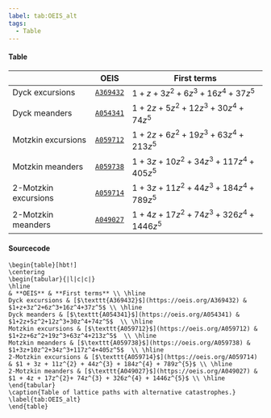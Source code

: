 ```yaml
---
label: tab:OEIS_alt
tags:
  - Table
---
```

#### Table
|  | **OEIS** | **First terms** |
| - | - | - |
| Dyck excursions | [$\texttt{A369432}$](https://oeis.org/A369432) | $1+z+3z^2+6z^3+16z^4+37z^5$ |
| Dyck meanders | [$\texttt{A054341}$](https://oeis.org/A054341) | $1+2z+5z^2+12z^3+30z^4+74z^5$ |
| Motzkin excursions | [$\texttt{A059712}$](https://oeis.org/A059712) | $1+2z+6z^2+19z^3+63z^4+213z^5$ |
| Motzkin meanders | [$\texttt{A059738}$](https://oeis.org/A059738) | $1+3z+10z^2+34z^3+117z^4+405z^5$ |
| 2-Motzkin excursions | [$\texttt{A059714}$](https://oeis.org/A059714) | $1 + 3z + 11z^{2} + 44z^{3} + 184z^{4} + 789z^{5}$ |
| 2-Motzkin meanders | [$\texttt{A049027}$](https://oeis.org/A049027) | $1 + 4z + 17z^{2}+ 74z^{3} + 326z^{4} + 1446z^{5}$ |
#### Sourcecode

```
\begin{table}[hbt!]
\centering
\begin{tabular}{|l|c|c|}
\hline
& **OEIS** & **First terms** \\ \hline
Dyck excursions & [$\texttt{A369432}$](https://oeis.org/A369432) & $1+z+3z^2+6z^3+16z^4+37z^5$ \\ \hline
Dyck meanders & [$\texttt{A054341}$](https://oeis.org/A054341) & $1+2z+5z^2+12z^3+30z^4+74z^5$  \\ \hline
Motzkin excursions & [$\texttt{A059712}$](https://oeis.org/A059712) & $1+2z+6z^2+19z^3+63z^4+213z^5$  \\ \hline
Motzkin meanders & [$\texttt{A059738}$](https://oeis.org/A059738) & $1+3z+10z^2+34z^3+117z^4+405z^5$  \\ \hline
2-Motzkin excursions & [$\texttt{A059714}$](https://oeis.org/A059714) & $1 + 3z + 11z^{2} + 44z^{3} + 184z^{4} + 789z^{5}$ \\ \hline
2-Motzkin meanders & [$\texttt{A049027}$](https://oeis.org/A049027) & $1 + 4z + 17z^{2}+ 74z^{3} + 326z^{4} + 1446z^{5}$ \\ \hline
\end{tabular}
\caption{Table of lattice paths with alternative catastrophes.}
\label{tab:OEIS_alt}
\end{table}
```